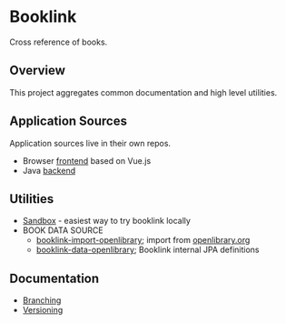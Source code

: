 # Booklink
Cross reference of books.

## Overview
This project aggregates common documentation and high level utilities.

## Application Sources
Application sources live in their own repos.
* Browser [frontend](https://github.com/mrazjava/booklink-frontend-vue) based on Vue.js 
* Java [backend](https://github.com/mrazjava/booklink-backend)

## Utilities
* [Sandbox](sandbox.md) - easiest way to try booklink locally
* BOOK DATA SOURCE
    - [booklink-import-openlibrary](https://github.com/mrazjava/booklink/tree/master/booklink-import-openlibrary); import from [openlibrary.org](https://openlibrary.org)
    - [booklink-data-openlibrary](https://github.com/mrazjava/booklink/tree/master/booklink-data-openlibrary); Booklink internal JPA definitions

## Documentation
* [Branching](branching.md)
* [Versioning](versioning.md)